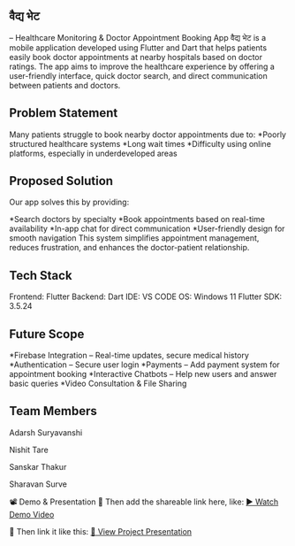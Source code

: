 ## वैद्य भेट 
– Healthcare Monitoring & Doctor Appointment Booking App
वैद्य भेट is a mobile application developed using Flutter and Dart that helps patients easily book doctor appointments at nearby hospitals based on doctor ratings. The app aims to improve the healthcare experience by offering a user-friendly interface, quick doctor search, and direct communication between patients and doctors.

## Problem Statement
Many patients struggle to book nearby doctor appointments due to:
*Poorly structured healthcare systems 
*Long wait times
*Difficulty using online platforms, especially in underdeveloped areas

## Proposed Solution
Our app solves this by providing:

*Search doctors by specialty
*Book appointments based on real-time availability
*In-app chat for direct communication
*User-friendly design for smooth navigation
This system simplifies appointment management, reduces frustration, and enhances the doctor-patient relationship.

## Tech Stack
Frontend: Flutter
Backend: Dart
IDE: VS CODE
OS: Windows 11
Flutter SDK: 3.5.24

## Future Scope
*Firebase Integration – Real-time updates, secure medical history
*Authentication – Secure user login
*Payments – Add payment system for appointment booking
*Interactive Chatbots – Help new users and answer basic queries
*Video Consultation & File Sharing

## Team Members
Adarsh Suryavanshi

Nishit Tare

Sanskar Thakur

Sharavan Surve

📽️ Demo & Presentation
🔗 Then add the shareable link here, like:
[▶️ Watch Demo Video](https://drive.google.com/file/d/1RG3vnetZLn5h-MSXTjyMDTLBNZWONvpi/view?usp=drive_link)


🔗 Then link it like this:
[📄 View Project Presentation](https://docs.google.com/presentation/d/1LVwQLlrYPXoRlRXY99jeLYHi59jQWaBi/edit?usp=drive_link&ouid=101590581817182953489&rtpof=true&sd=true)


